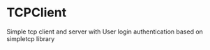 # TCPClient

Simple tcp client and server with User login authentication based on simpletcp library

